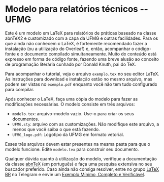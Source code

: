 # Modelo para relatórios técnicos -- UFMG

Este é um modelo em LaTeX para relatórios de práticas baseado na classe abnTeX2 e customizado com a capa da UFMG e outras facilidades. Para os que ainda não conhecem o LaTeX, é fortemente recomendado fazer a instalação (ou a utilização do Overleaf) e, então, acompanhar o código-fonte e o documento compilado simultaneamente. Muito do conteúdo está expresso em forma de código fonte, fazendo uma breve alusão ao conceito de programação literária cunhado por Donald Knuth, pai do TeX.

Para acompanhar o tutorial, veja o arquivo `exemplo.tex` no seu editor LaTeX. As instruções para download e instalação estão no mesmo arquivo, mas podem ser vistas no `exemplo.pdf` enquanto você não tem tudo configurado para compilar.

Após conhecer o LaTeX, faça uma cópia do modelo para fazer as modificações necessárias. O modelo consiste em três arquivos:

-   `modelo.tex`: arquivo-modelo vazio. Use-o para criar os seus documentos.
-   `UFMG.sty`: arquivo com as customizações. Não modifique este arquivo, a menos que você saiba o que está fazendo.
-   `UFMG_logo.pdf`: Logotipo da UFMG em formato vetorial.

Esses três arquivos devem estar presentes na mesma pasta para que o modelo funcione. Edite `modelo.tex` para construir seu documento.

Qualquer dúvida quanto à utilização do modelo, verifique a documentação da classe [abnTeX](http://mirrors.ctan.org/macros/latex/contrib/abntex2/doc/abntex2.pdf) (em português) e faça uma pesquisa extensiva no seu buscador preferido. Caso ainda não consiga resolver, entre no grupo [LaTeX BR](https://t.me/LaTeXBR) no Telegram e envie um [Exemplo Mínimo, Completo e Verificável](https://pt.stackoverflow.com/help/minimal-reproducible-example).
